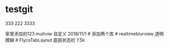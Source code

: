 # testgit

333
222  3333

家里添加的123
multviw  自定义
2018/11/1
    # 添加两个库
     # realtimeblurview  透明模糊
     # FlycoTabLayout    底部状态栏 7.5k